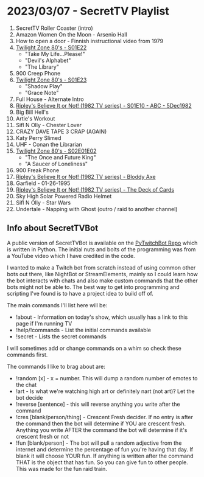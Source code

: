 # 2023/03/07 - SecretTV Playlist

1. SecretTV Roller Coaster (intro)
2. Amazon Women On the Moon - Arsenio Hall 
3. How to open a door - Finnish instructional video from 1979 
4. [Twilight Zone 80's - S01E22](https://en.wikipedia.org/wiki/List_of_The_Twilight_Zone_(1985_TV_series)_episodes)
   - "Take My Life...Please!"
   - "Devil's Alphabet"
   - "The Library"
5. 900 Creep Phone
6. [Twilight Zone 80's - S01E23](https://en.wikipedia.org/wiki/List_of_The_Twilight_Zone_(1985_TV_series)_episodes)
   - "Shadow Play"
   - "Grace Note"
7. Full House - Alternate Intro
8. [Ripley's Believe It or Not! (1982 TV series) - S01E10 - ABC - 5Dec1982](https://en.wikipedia.org/wiki/Ripley%27s_Believe_It_or_Not!_(1982_TV_series))
9. Big Bill Hell's
10. Artie's Workout
11. Sifl N Olly - Chester Lover
12. CRAZY DAVE TAPE 3 CRAP (AGAIN)
13. Katy Perry Slimed
14. UHF - Conan the Librarian
15. [Twilight Zone 80's - S02E01E02](https://en.wikipedia.org/wiki/List_of_The_Twilight_Zone_(1985_TV_series)_episodes)
    - "The Once and Future King"
    - "A Saucer of Loneliness"
16. 900 Freak Phone
17. [Ripley's Believe It or Not! (1982 TV series) - Bloddy Axe](https://en.wikipedia.org/wiki/Ripley%27s_Believe_It_or_Not!_(1982_TV_series))
18. Garfield - 01-26-1995
19. [Ripley's Believe It or Not! (1982 TV series) - The Deck of Cards](https://en.wikipedia.org/wiki/Ripley%27s_Believe_It_or_Not!_(1982_TV_series))
20. Sky High Solar Powered Radio Helmet
21. Sifl N Olly - Star Wars
22. Undertale - Napping with Ghost (outro / raid to another channel)


## Info about SecretTVBot

A public version of SecretTVBot is available on the [PyTwitchBot Repo](https://github.com/awbored/PyTwitchBot) which is written in Python.  The initial nuts and bolts of the programming was from a YouTube video which I have credited in the code.

I wanted to make a Twitch bot from scratch instead of using common other bots out there, like NightBot or StreamElements, mainly so I could learn how the bot interacts with chats and also make custom commands that the other bots might not be able to.  The best way to get into programming and scripting I've found is to have a project idea to build off of.

The main commands I'll list here will be:

 - !about - Information on today's show, which usually has a link to this page if I'm running TV
 - !help/!commands - List the initial commands available
 - !secret - Lists the secret commands

I will sometimes add or change commands on a whim so check these commands first.

The commands I like to brag about are:

 - !random [x] - x = number.  This will dump a random number of emotes to the chat
 - !art - Is what we're watching high art or definitely nart (not art)?  Let the bot decide
 - !reverse [sentence] - this will reverse anything you write after the command
 - !cres [blank/person/thing] - Crescent Fresh decider.  If no entry is after the command then the bot will determine if YOU are crescent fresh.  Anything you write AFTER the command the bot will determine if it's crescent fresh or not
 - !fun [blank/person] - The bot will pull a random adjective from the internet and determine the percentage of fun you're having that day.  If blank it will choose YOUR fun.  If anything is written after the command THAT is the object that has fun.  So you can give fun to other people.  This was made for the fun raid train.
